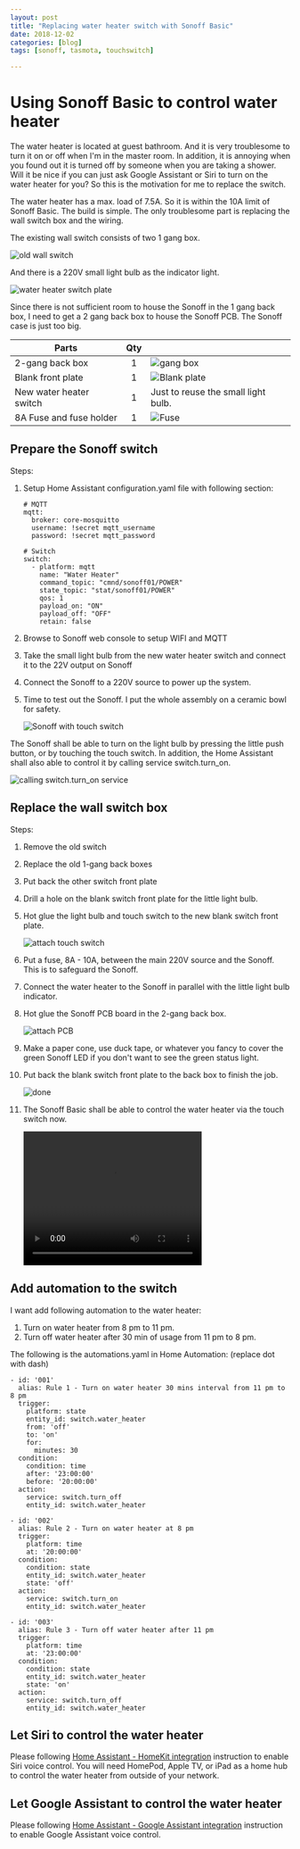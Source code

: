 ```yaml
---
layout: post
title: "Replacing water heater switch with Sonoff Basic"
date: 2018-12-02
categories: [blog]
tags: [sonoff, tasmota, touchswitch]

---
```


# Using Sonoff Basic to control water heater



The water heater is located at guest bathroom. And it is very troublesome to turn it on or off when I'm in the master room. In addition, it is annoying when you found out it is turned off by someone when you are taking a shower. Will it be nice if you can just ask Google Assistant or Siri to turn on the water heater for you? So this is the motivation for me to replace the switch.

The water heater has a max. load of 7.5A. So it is within the 10A limit of Sonoff Basic. The build is simple. The only troublesome part is replacing the wall switch box and the wiring.

The existing wall switch consists of two 1 gang box.

![old wall switch](https://carbonpanda.github.io/images/old-wall-switch-box.jpeg)

And there is a 220V small light bulb as the indicator light.

![water heater switch plate](https://carbonpanda.github.io/images/old-switch-front-plate.jpg)

Since there is not sufficient room to house the Sonoff in the 1 gang back box, I need to get a 2 gang back box to house the Sonoff PCB. The Sonoff case is just too big. 

| Parts                   | Qty  |                                                              |
| ----------------------- | :--: | :----------------------------------------------------------- |
| 2-gang back box         |  1   | ![gang box](https://carbonpanda.github.io/images/2_gang_back_box.jpg) |
| Blank front plate       |  1   | ![Blank plate](https://carbonpanda.github.io/images/blank-plate.jpg) |
| New water heater switch |  1   | Just to reuse the small light bulb.                          |
| 8A Fuse and fuse holder |  1   | ![Fuse](https://carbonpanda.github.io/images/fuse.jpg)       |

## Prepare the Sonoff switch

Steps:

1. Setup Home Assistant configuration.yaml file with following section:

   ```
   # MQTT
   mqtt:
     broker: core-mosquitto
     username: !secret mqtt_username
     password: !secret mqtt_password
   
   # Switch
   switch:
     - platform: mqtt
       name: "Water Heater"
       command_topic: "cmnd/sonoff01/POWER"
       state_topic: "stat/sonoff01/POWER"
       qos: 1
       payload_on: "ON"
       payload_off: "OFF"
       retain: false
   ```


2. Browse to Sonoff web console to setup WIFI and MQTT

3. Take the small light bulb from the new water heater switch and connect it to the 22V output on Sonoff

4. Connect the Sonoff to a 220V source to power up the system.

5. Time to test out the Sonoff. I put the whole assembly on a ceramic bowl for safety. 

   ![Sonoff with touch switch](https://carbonpanda.github.io/images/sonoff-touch-assembly.jpg)

The Sonoff shall be able to turn on the light bulb by pressing the little push button, or by touching the touch switch. In addition, the Home Assistant shall also able to control it by calling service switch.turn_on.

  ![calling switch.turn_on service](https://carbonpanda.github.io/images/ha-call-switch-service.jpg)



## Replace the wall switch box

Steps:

1. Remove the old switch 

2. Replace the old 1-gang back boxes

3. Put back the other switch front plate

4. Drill a hole on the blank switch front plate for the little light bulb.

5. Hot glue the light bulb and touch switch to the new blank switch front plate.

   ![attach touch switch](https://carbonpanda.github.io/images/hot-glue-light-touch-switch.jpg)

6. Put a fuse, 8A - 10A, between the main 220V source and the Sonoff. This is to safeguard the Sonoff.

7. Connect the water heater to the Sonoff  in parallel with the little light bulb indicator.

8. Hot glue the Sonoff PCB board in the 2-gang back box.

   ![attach PCB](https://carbonpanda.github.io/images/hot-glue-sonoff-pcb.jpg)

9. Make a paper cone, use duck tape, or whatever you fancy to cover the green Sonoff LED if you don't want to see the green status light.  

10. Put back the blank switch front plate to the back box to finish the job.

    ![done](https://carbonpanda.github.io/images/completed-water-heater-switch.jpg)

11. The Sonoff Basic shall be able to control the water heater via the touch switch now.

    

    <video width="320" height="240" controls preload>
      <source src="https://carbonpanda.github.io/images/sonoff-water-heater-switch.mp4" type="video/mp4">
    </video>



## Add automation to the switch

I want add following automation to the water heater:

1. Turn on water heater from 8 pm to 11 pm.
2. Turn off water heater after 30 min of usage from 11 pm to 8 pm.

The following is the automations.yaml in Home Automation: (replace dot with dash)

```
- id: '001'
  alias: Rule 1 - Turn on water heater 30 mins interval from 11 pm to 8 pm
  trigger:
    platform: state
    entity_id: switch.water_heater
    from: 'off'
    to: 'on'
    for:
      minutes: 30
  condition:
    condition: time
    after: '23:00:00'
    before: '20:00:00'
  action:
    service: switch.turn_off
    entity_id: switch.water_heater

- id: '002'
  alias: Rule 2 - Turn on water heater at 8 pm
  trigger:
    platform: time
    at: '20:00:00'
  condition:
    condition: state
    entity_id: switch.water_heater
    state: 'off'
  action:
    service: switch.turn_on
    entity_id: switch.water_heater

- id: '003'
  alias: Rule 3 - Turn off water heater after 11 pm
  trigger:
    platform: time
    at: '23:00:00'
  condition:
    condition: state
    entity_id: switch.water_heater
    state: 'on'
  action:
    service: switch.turn_off
    entity_id: switch.water_heater
```



## Let Siri to control the water heater

Please following [Home Assistant - HomeKit integration](https://www.home-assistant.io/components/homekit/) instruction to enable Siri voice control. You will need HomePod, Apple TV, or iPad as a home hub to control the water heater from outside of your network.



## Let Google Assistant to control the water heater

Please following [Home Assistant - Google Assistant integration](https://www.home-assistant.io/components/google_assistant/) instruction to enable Google Assistant voice control.
